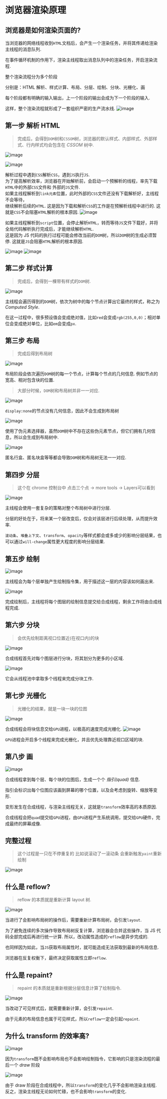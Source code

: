 # 浏览器渲染原理

## 浏览器是如何渲染页面的?

当浏览器的<span class="cor-wa">网络线程</span>收到`HTML`文档后，会产生一个渲染任务，并将其传递给渲染主线程的消息队列.

在<span class="cor-tip">事件循环机制</span>的作用下，<span class="cor-tip">渲染主线程</span>取出<span class="cor-wa">消息队列</span>中的<span class="cor-in">渲染任务</span>，开启渲染流程.

整个渲染流程分为多个阶段

分别是：<span class="cor-da">HTML 解析、样式计算、布局、分层、绘制、分块、光栅化、画</span>

每个阶段都有明确的输入输出，上一个阶段的输出会成为下一个阶段的输入.

这样，整个渲染流程就形成了一套组织严密的生产流水线.
<Line title="渲染流⽔线" position="center"></Line>
![image](./assets/render-1.jpg)

## 第一步 **解析 HTML**

> 完成后，会得到`DOM`树和`CSSOM`树，浏览器的<span class="cor-tip">默认样式</span>、<span class="cor-tip">内部样式</span>、<span class="cor-tip">外部样式</span>、<span class="cor-tip">行内样式</span>均会包含在 _CSSOM_ 树中.

<Line title="解析 HTML - Parse HTML" position="center"></Line>

![image](./assets/render-2.jpg)

<Line title="HTML 解析过程中遇到 CSS 代码怎么办? " position="center"></Line>
![image](./assets/render-5.jpg)

<span class="cor-wa">解析过程中</span>遇到`CSS`解析`CSS`，遇到`JS`执行`JS`.  
为了提高解析效率，浏览器在<span class="cor-tip">开始解析前</span>，会启动一个<span class="cor-da">预解析的线程</span>，率先下载`HTML`中的外部`CSS`文件和 外部的`JS`文件.  
如果主线程解析到`link元素`位置，此时外部的`CSS`文件还没有下载解析好，主线程<span class="cor-da">不会等待</span>，  
继续解析后续的`HTML`. 这是因为下载和解析`CSS`的工作是在预解析线程中进行的. 这就是`CSS`不会阻塞`HTML`解析的根本原因.
<Line title="HTML 解析过程中遇到 JS 代码怎么办? " position="center"></Line>
![image](./assets/render-6.jpg)

如果主线程解析到`script`位置，会停止解析`HTML`，转而等待`JS`文件下载好，并将全局代码解析执行完成后，才能继续解析`HTML`.  
这是因为 JS 代码的执行过程<span class="cor-wa">可能会</span>修改当前的`DOM`树，所以`DOM`树的生成<span class="cor-da">必须暂停</span>. 这就是`JS`会阻塞`HTML`解析的根本原因.

<Line title=" 解析 HTML | Document Object Model" position="center"></Line>
![image](./assets/render-3.jpg)
<Line title="解析 HTML | CSS Object Model" position="center"></Line>
![image](./assets/render-4.jpg)

## 第二步 **样式计算**

> 完成后，会得到一棵带有样式的`DOM`树.

<Line title="样式计算 - Recalculate Style" position="center"></Line>
![image](./assets/render-7.jpg)

主线程会遍历得到的`DOM`树，依次为树中的每个节点计算出它最终的样式，称之为 _Computed Style_.

在这一过程中，很多预设值会变成绝对值，比如`red`会变成`rgb(255,0,0)`；相对单位会变成绝对单位，比如`em`会变成`px`.

## 第三步 **布局**

> 完成后得到布局树

<Line title="布局 - Layout" position="center"></Line>
![image](./assets/render-8.jpg)

布局阶段会依次遍历`DOM`树的每一个节点，计算每个节点的几何信息. 例如节点的宽高、相对包含块的位置.

<Line title="布局 | DOM 树 和 Layout 树" position="center"></Line>

> 大部分时候，`DOM`树和布局树并非一一对应.

![image](./assets/render-9.jpg)

`display:none`的节点没有几何信息，因此不会生成到布局树

![image](./assets/render-10.jpg)

使用了伪元素选择器，虽然`DOM`树中不存在这些伪元素节点，但它们拥有几何信息，所以会生成到布局树中.

![image](./assets/render-11.jpg)

匿名行盒、匿名块盒等等都会导致`DOM`树和布局树无法一一对应.

## 第四步 **分层**

> 这个在 chrome 控制台中 点击<span class="cor-wa">三个点 -> more tools -> Layers</span>可以看到

<Line title="分层 - Layer" position="center"></Line>
![image](./assets/render-12.jpg)

主线程会使用一套复杂的策略对整个布局树中进行分层.

分层的好处在于，将来某一个层改变后，仅会对该层进行后续处理，从而提升效率.

`滚动条`、`堆叠上下文`、`transform`、`opacity`等样式都会或多或少的影响分层结果，也可以通过`will-change`属性更大程度的影响分层结果.

## 第五步 **绘制**

<Line title="绘制 - Paint" position="center"></Line>
![image](./assets/render-13.jpg)

主线程会为每个层单独产生绘制指令集，用于描述这一层的内容该如何画出来.

<Line title="绘制 | 合成线程" position="center"></Line>
![image](./assets/render-14.jpg)

完成绘制后，主线程将每个图层的绘制信息提交给合成线程，剩余工作将由合成线程完成.

## 第六步 **分块**

> 会优先绘制距离视口位置近(在视口内)的块

<Line title="分块 - Tiling" position="center"></Line>
![image](./assets/render-15.jpg)

合成线程首先对每个图层进行分块，将其划分为更多的小区域.

<Line title="分块 | 多个线程同时进⾏" position="center"></Line>
![image](./assets/render-16.jpg)

它会从线程池中拿取多个线程来完成分块工作.

## 第七步 **光栅化**

> 光栅化的结果，就是一块一块的位图

<Line title="光栅化 - Raster" position="center"></Line>
![image](./assets/render-17.jpg)

合成线程会将块信息交给`GPU`进程，以极高的速度完成光栅化.
<Line title="光栅化 | GPU 加速" position="center"></Line>
![image](./assets/render-18.jpg)

`GPU`进程会开启多个线程来完成光栅化，并且优先处理靠近视口区域的块.

## 第八步 **画**

<Line title="画 - Draw" position="center"></Line>
![image](./assets/render-19.jpg)

合成线程拿到每个层、每个块的位图后，生成一个个 _指引(quad)_ 信息.

指引会标识出每个位图应该画到屏幕的哪个位置，以及会考虑到旋转、缩放等变形.

变形发生在合成线程，与渲染主线程无关，这就是`transform`效率高的本质原因.

合成线程会把`quad`提交给`GPU`进程，由`GPU`进程产生系统调用，提交给`GPU`硬件，完成最终的屏幕成像.

## 完整过程

> 这个过程是一只在不停重复的 比如说滚动了一滚动条 会重新触发`paint`重新绘制

<Line title="完整过程" position="center"></Line>
![image](./assets/render-20.jpg)

## 什么是 reflow?

> reflow 的本质就是重新计算 layout 树.

<Line title="什么是 reflow? " position="center"></Line>
![image](./assets/render-21.jpg)

当进行了会影响布局树的操作后，需要重新计算布局树，会引发`layout`.

为了避免连续的多次操作导致布局树反复计算，浏览器会合并这些操作，当 JS 代码全部完成后再进行统一计算. 所以，改动属性造成的`reflow`是异步完成的.

也同样因为如此，当`JS`获取布局属性时，就可能造成无法获取到最新的布局信息.

浏览器在反复权衡下，最终决定获取属性立即`reflow`.

## 什么是 repaint?

> repaint 的本质就是重新根据分层信息计算了绘制指令.

<Line title="什么是 repaint? " position="center"></Line>
![image](./assets/render-22.jpg)

当改动了可见样式后，就需要重新计算，会引发`repaint`.

由于元素的布局信息也属于可见样式，所以`reflow`一定会引起`repaint`.

## 为什么 transform 的效率高?

<Line title="为什么 transform 的效率高? " position="center"></Line>
![image](./assets/render-23.jpg)

因为`transform`既不会影响布局也不会影响绘制指令，它影响的只是渲染流程的最后一个 _draw_ 阶段

![image](./assets/render-24.jpg)

由于 draw 阶段在合成线程中，所以`transform`的变化几乎不会影响渲染主线程. 反之，渲染主线程无论如何忙碌，也不会影响`transform`的变化.
